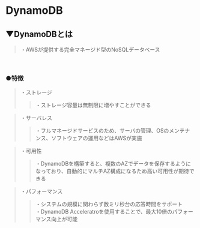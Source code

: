 # DynamoDB

## ▼DynamoDBとは
>・AWSが提供する完全マネージド型のNoSQLデータベース<br>
<br>

### ●特徴
>・ストレージ<br>
>>・ストレージ容量は無制限に増やすことができる<br>

>・サーバレス<br>
>>・フルマネージドサービスのため、サーバの管理、OSのメンテナンス、ソフトウェアの運用などはAWSが実施<br>

>・可用性<br>
>>・DynamoDBを構築すると、複数のAZでデータを保存するようになっており、自動的にマルチAZ構成になるため高い可用性が期待できる<br>

>・パフォーマンス<br>
>>・システムの規模に関わらず数ミリ秒台の応答時間をサポート<br>
>>・DynamoDB Acceleratroを使用することで、最大10倍のパフォーマンス向上が可能<br>
<br>
